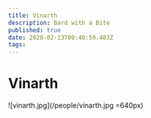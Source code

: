 ```yaml
---
title: Vinarth
description: Bard with a Bite
published: true
date: 2020-02-13T00:40:59.483Z
tags: 
---
```


# Vinarth

![vinarth.jpg](/people/vinarth.jpg =640px)
